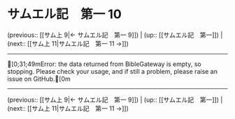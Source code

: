 # サムエル記　第一 10

(previous:: [[サム上 9|← サムエル記　第一 9]]) | (up:: [[サムエル記　第一]]) | (next:: [[サム上 11|サムエル記　第一 11 →]])

***
[0;31;49mError: the data returned from BibleGateway is empty, so stopping. Please check your usage, and if still a problem, please raise an issue on GitHub.[0m

***

(previous:: [[サム上 9|← サムエル記　第一 9]]) | (up:: [[サムエル記　第一]]) | (next:: [[サム上 11|サムエル記　第一 11 →]])
